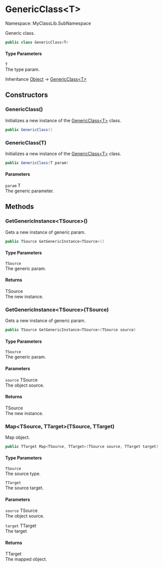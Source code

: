 # GenericClass&lt;T&gt;

Namespace: MyClassLib.SubNamespace

Generic class.

```csharp
public class GenericClass<T>
```

#### Type Parameters

`T`<br>
The type param.

Inheritance [Object](https://docs.microsoft.com/en-us/dotnet/api/system.object) → [GenericClass&lt;T&gt;](./myclasslib.subnamespace.genericclass-1)

## Constructors

### **GenericClass()**

Initializes a new instance of the [GenericClass&lt;T&gt;](./myclasslib.subnamespace.genericclass-1) class.

```csharp
public GenericClass()
```

### **GenericClass(T)**

Initializes a new instance of the [GenericClass&lt;T&gt;](./myclasslib.subnamespace.genericclass-1) class.

```csharp
public GenericClass(T param)
```

#### Parameters

`param` T<br>
The generic parameter.

## Methods

### **GetGenericInstance&lt;TSource&gt;()**

Gets a new instance of generic param.

```csharp
public TSource GetGenericInstance<TSource>()
```

#### Type Parameters

`TSource`<br>
The generic param.

#### Returns

TSource<br>
The new instance.

### **GetGenericInstance&lt;TSource&gt;(TSource)**

Gets a new instance of generic param.

```csharp
public TSource GetGenericInstance<TSource>(TSource source)
```

#### Type Parameters

`TSource`<br>
The generic param.

#### Parameters

`source` TSource<br>
The object source.

#### Returns

TSource<br>
The new instance.

### **Map&lt;TSource, TTarget&gt;(TSource, TTarget)**

Map object.

```csharp
public TTarget Map<TSource, TTarget>(TSource source, TTarget target)
```

#### Type Parameters

`TSource`<br>
The source type.

`TTarget`<br>
The source target.

#### Parameters

`source` TSource<br>
The object source.

`target` TTarget<br>
The target

#### Returns

TTarget<br>
The mapped object.
